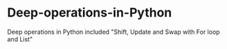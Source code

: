 # Deep-operations-in-Python
Deep operations in Python included "Shift, Update and Swap with For loop and List"
